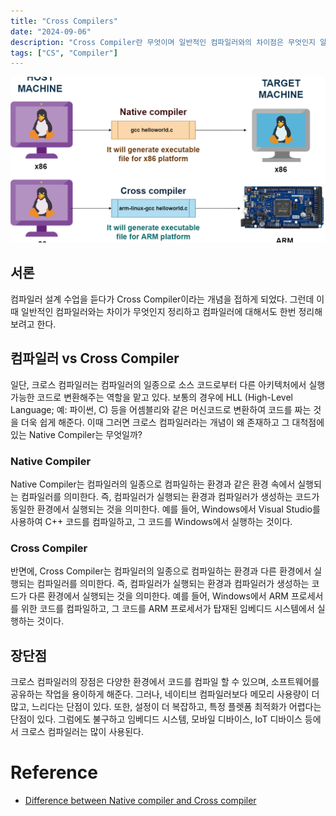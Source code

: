 ```yaml
---
title: "Cross Compilers"
date: "2024-09-06"
description: "Cross Compiler란 무엇이며 일반적인 컴파일러와의 차이점은 무엇인지 알아보자."
tags: ["CS", "Compiler"]
---
```


![cross](../../images/CS/crosscomp.png)  
## 서론
컴파일러 설계 수업을 듣다가 Cross Compiler이라는 개념을 접하게 되었다. 그런데 이때 일반적인 컴파일러와는 차이가 무엇인지 정리하고 컴파일러에 대해서도 한번 정리해보려고 한다.

## 컴파일러 vs Cross Compiler
일단, 크로스 컴파일러는 컴파일러의 일종으로 소스 코드로부터 다른 아키텍처에서 실행 가능한 코드로 변환해주는 역할을 맡고 있다. 보통의 경우에 HLL (High-Level Language; 예: 파이썬, C) 등을 어셈블리와 같은 머신코드로 변환하여 코드를 짜는 것을 더욱 쉽게 해준다. 이때 그러면 크로스 컴파일러라는 개념이 왜 존재하고 그 대척점에 있는 Native Compiler는 무엇일까?

### Native Compiler
Native Compiler는 컴파일러의 일종으로 컴파일하는 환경과 같은 환경 속에서 실행되는 컴파일러를 의미한다. 즉, 컴파일러가 실행되는 환경과 컴파일러가 생성하는 코드가 동일한 환경에서 실행되는 것을 의미한다. 예를 들어, Windows에서 Visual Studio를 사용하여 C++ 코드를 컴파일하고, 그 코드를 Windows에서 실행하는 것이다.

### Cross Compiler
반면에, Cross Compiler는 컴파일러의 일종으로 컴파일하는 환경과 다른 환경에서 실행되는 컴파일러를 의미한다. 즉, 컴파일러가 실행되는 환경과 컴파일러가 생성하는 코드가 다른 환경에서 실행되는 것을 의미한다. 예를 들어, Windows에서 ARM 프로세서를 위한 코드를 컴파일하고, 그 코드를 ARM 프로세서가 탑재된 임베디드 시스템에서 실행하는 것이다.

## 장단점
크로스 컴파일러의 장점은 다양한 환경에서 코드를 컴파일 할 수 있으며, 소프트웨어를 공유하는 작업을 용이하게 해준다. 그러나, 네이티브 컴파일러보다 메모리 사용량이 더 많고, 느리다는 단점이 있다. 또한, 설정이 더 복잡하고, 특정 플렛폼 최적화가 어렵다는 단점이 있다. 그럼에도 불구하고 임베디드 시스템, 모바일 디바이스, IoT 디바이스 등에서 크로스 컴파일러는 많이 사용된다.


# Reference
- [Difference between Native compiler and Cross compiler](https://www.geeksforgeeks.org/difference-between-native-compiler-and-cross-compiler/)